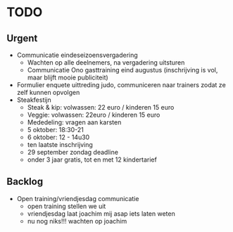 # TODO
## Urgent
- Communicatie eindeseizoensvergadering
	- Wachten op alle deelnemers, na vergadering uitsturen
	- Communicatie Ono gasttraining eind augustus (inschrijving is vol, maar blijft mooie publiciteit)
- Formulier enquete uittreding judo, communiceren naar trainers zodat ze zelf kunnen opvolgen
- Steakfestijn
	- Steak & kip: volwassen: 22 euro / kinderen 15 euro
	- Veggie: volwassen: 22euro / kinderen 15 euro
	- Mededeling: vragen aan karsten
	- 5 oktober: 18:30-21
	- 6 oktober: 12 - 14u30
	- ten laatste inschrijving
	-  29 september zondag deadline
	- onder 3 jaar gratis, tot en met 12 kindertarief
	
## Backlog
- Open training/vriendjesdag communicatie
	- open training stellen we uit
	- vriendjesdag laat joachim mij asap iets laten weten
	- nu nog niks!!! wachten op joachim
<!--stackedit_data:
eyJoaXN0b3J5IjpbMzU2NjU1MDI4LC03NTAyNTI2OTIsMjE2ND
U4MjQ1LDIxNTA3NjQzMywtMzQ2NzczODk4LDE2OTg3NzYwOTcs
MTY5ODc3NjA5NywxODUwNzUwMDgzLDE0NTgzOTg4NDQsLTM1NT
QxNTMyNiw0MzE0Nzk3OCwtMjExNzAwODIxOSw3MDgyODY4NTgs
MTU2NDUwMzQzMV19
-->